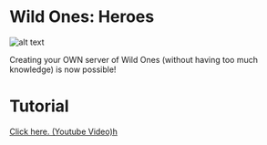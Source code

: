 # Wild Ones: Heroes

![alt text](https://i.imgur.com/7PQcSez.png)


Creating your OWN server of Wild Ones (without having too much knowledge) is now possible!


# Tutorial

<p><a href="http://www.fastswf.com/1R-uVQM">Click here. (Youtube Video)h</a></p>
